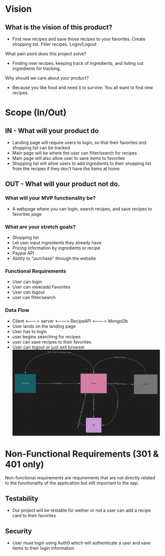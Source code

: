 # Vision

## What is the vision of this product?
- Find new recipes and save those recipes to your favorites. Create shopping list. Filter recipes. Login/Logout

What pain point does this project solve?
- Finding new recipes, keeping track of ingredients, and listing out ingredients for tracking.

Why should we care about your product?
- Because you like food and need it to survive. You all want to find new recipes.

# Scope (In/Out)

## IN - What will your product do
- Landing page will require users to login, so that their favorites and shopping list can be tracked
- Main page will be where the user can filter/search for recipes
- Main page will also allow user to save items to favorites
- Shopping list will allow users to add ingredients to their shopping list from the recipes if they don't have the items at home

## OUT - What will your product not do.

### What will your MVP functionality be?
- A webpage where you can login, search recipes, and save recipes to favorites page

### What are your stretch goals?
- Shopping list
- Let user input ingredients they already have
- Pricing information by ingredients or recipe
- Paypal API
- Ability to "purchase" through the website

### Functional Requirements
- User can login
- User can view/add Favorites
- User can logout
- user can filter/search

### Data Flow
- Client <---> server <---> RecipeAPI <---> MongoDb
- User lands on the landing page
- User has to login
- user begins searching for recipes
- user can save recipes to their favorites
- User can logout or just exit browser
![dataflow](src/images/dataflow.png)

# Non-Functional Requirements (301 & 401 only)
Non-functional requirements are requirements that are not directly related to the functionality of the application but still important to the app.
 ## Testability
 - Our project will be testable for wether or not a user can add a recipe card to their favorites
 
 ## Security
 - User must login using Auth0 which will authenticate a user and save items to their login information
